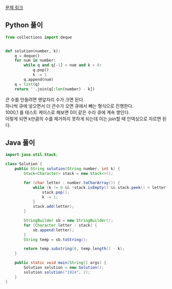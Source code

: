 [문제 링크](https://programmers.co.kr/learn/courses/30/lessons/42883)


## Python 풀이
```python
from collections import deque


def solution(number, k):
    q = deque()
    for num in number:
        while q and q[-1] < num and k > 0:
            q.pop()
            k -= 1
        q.append(num)
    q = list(q)
    return ''.join(q[:len(number) - k])
```
큰 수를 만들려면 맨앞자리 수가 크면 된다.  
하나씩 큐에 넣으면서 더 큰수가 오면 큐에서 빼는 형식으로 진행한다.  
1000,1 를 테스트 케이스로 해보면 0이 같은 수라 큐에 계속 쌓인다.  
이렇게 되면 k만큼의 수를 제거하지 못하게 되는데 이는 join할 때 인덱싱으로 자르면 된다.


## Java 풀이
```java
import java.util.Stack;

class Solution {
    public String solution(String number, int k) {
        Stack<Character> stack = new Stack<>();

        for (char letter : number.toCharArray()) {
            while (k != 0 && !stack.isEmpty() && stack.peek() < letter) {
                stack.pop();
                k -= 1;
            }
            stack.add(letter);
        }

        StringBuilder sb = new StringBuilder();
        for (Character letter : stack) {
            sb.append(letter);
        }
        String temp = sb.toString();

        return temp.substring(0, temp.length() - k);
    }

    public static void main(String[] args) {
        Solution solution = new Solution();
        solution.solution("1924", 2);
    }
}
```

